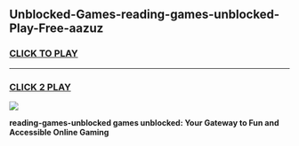 
## Unblocked-Games-reading-games-unblocked-Play-Free-aazuz
<h3>
<a href="https://premium76.site?title=reading-games-unblocked&ref=10A">CLICK TO PLAY</a></h3>
<hr>

<h3>
<a href="https://premium76.site?title=reading-games-unblocked&ref=10A">CLICK 2 PLAY</a>
  
</h3>

<a href="https://premium76.site?title=reading-games-unblocked&ref=10A"><img src="https://clearcache.store/games.png"></a>


**reading-games-unblocked games unblocked: Your Gateway to Fun and Accessible Online Gaming**
